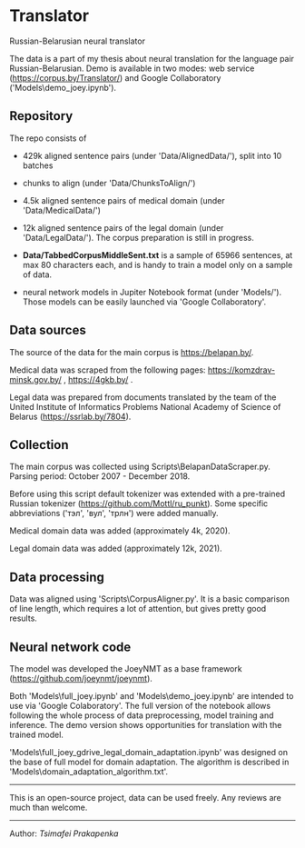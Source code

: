 # Translator
Russian-Belarusian neural translator

The data is a part of my thesis about neural translation for the language pair Russian-Belarusian.
Demo is available in two modes: web service (https://corpus.by/Translator/) and Google Collaboratory ('Models\demo_joey.ipynb').

## Repository
The repo consists of
 - 429k aligned sentence pairs (under 'Data/AlignedData/'), split into 10 batches
 - chunks to align (under 'Data/ChunksToAlign/')
 
 - 4.5k aligned sentence pairs of medical domain (under 'Data/MedicalData/')
 
 - 12k aligned sentence pairs of the legal domain (under 'Data/LegalData/'). The corpus preparation is still in progress.
 
 - **Data/TabbedCorpusMiddleSent.txt** is a sample of 65966 sentences, at max 80 characters each, and is handy to train a model only on a sample of data.

 - neural network models in Jupiter Notebook format (under 'Models/'). Those models can be easily launched via 'Google Collaboratory'.
 
 ## Data sources
 The source of the data for the main corpus is https://belapan.by/.
 
 Medical data was scraped from the following pages: https://komzdrav-minsk.gov.by/ , https://4gkb.by/ .
 
 Legal data was prepared from documents translated by the team of the United Institute of Informatics Problems National Academy of Science of Belarus (https://ssrlab.by/7804).
 
 ## Collection
 The main corpus was collected using Scripts\BelapanDataScraper.py. 
 Parsing period: October 2007 - December 2018.
 
 Before using this script default tokenizer was extended with a pre-trained Russian tokenizer (https://github.com/Mottl/ru_punkt).
 Some specific abbreviations ('тэл', 'вул', 'трлн') were added manually.
 
 Medical domain data was added (approximately 4k, 2020).
 
 Legal domain data was added (approximately 12k, 2021).
 
 ## Data processing
 Data was aligned using 'Scripts\CorpusAligner.py'. It is a basic comparison of line length, which requires a lot of attention, but gives pretty good results.
 
 ## Neural network code
 The model was developed the JoeyNMT as a base framework (https://github.com/joeynmt/joeynmt).
 
 Both 'Models\full_joey.ipynb' and 'Models\demo_joey.ipynb' are intended to use via 'Google Colaboratory'.
 The full version of the notebook allows following the whole process of data preprocessing, model training and inference.
 The demo version shows opportunities for translation with the trained model.
 
 'Models\full_joey_gdrive_legal_domain_adaptation.ipynb' was designed on the base of full model for domain adaptation. 
 The algorithm is described in 'Models\domain_adaptation_algorithm.txt'.

--- 
This is an open-source project, data can be used freely.
Any reviews are much than welcome.

-----
Author: _Tsimafei Prakapenka_
